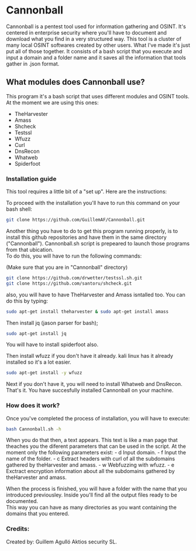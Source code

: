 # Cannonball
Cannonball is a pentest tool used for information gathering and OSINT. It's centered in enterprise security where you'll have to document and download what you find in a very structured way. This tool is a cluster of many local OSINT softwares created by other users. What I've made it's just put all of those together. It consists of a bash script that you execute and input a domain and a folder name and it saves all the information that tools gather in .json format.  

## What modules does Cannonball use?
This program it's a bash script that uses different modules and OSINT tools. At the moment we are using this ones:
* TheHarvester
* Amass
* Shcheck
* Testssl
* Wfuzz
* Curl
* DnsRecon
* Whatweb
* Spiderfoot

### Installation guide
This tool requires a little bit of a "set up". Here are the instructions:  

To proceed with the installation you'll have to run this command on your bash shell:

```bash
git clone https://github.com/GuillemAF/Cannonball.git
```

Another thing you have to do to get this program running properly, is to install this github repositories and have them in the same directory ("Cannonball"). Cannonball.sh script is prepeared to launch those programs from that ubication.  
To do this, you will have to run the following commands:  
  
(Make sure that you are in "Cannonball" directory)  
  

```bash
git clone https://github.com/drwetter/testssl.sh.git
git clone https://github.com/santoru/shcheck.git
```
also, you will have to have TheHarvester and Amass isntalled too. You can do this by typing:

```bash
sudo apt-get install theharvester & sudo apt-get install amass
```
Then install jq (jason parser for bash);
```bash
sudo apt-get install jq
```
You will have to install spiderfoot also.


Then install wfuzz if you don't have it already. kali linux has it already installed so it's a lot easier.
```bash
sudo apt-get install -y wfuzz
```  
Next if you don't have it, you will need to install Whatweb and DnsRecon.
That's it. You have succesfully installed Cannonball on your machine.

### How does it work?
Once you've completed the process of installation, you will have to execute: 
```bash
bash Cannonball.sh -h
```
When you do that then, a text appears. This text is like a man page that theaches you the diferent parameters that can be used in the script.
At the moment only the following parameters exist:
    -   d       Input domain.
    -   f       Input the name of the folder.
    -   c       Extract headers with curl of all the subdomains gathered by theHarvester and amass.
    -   w       Webfuzzing with wfuzz.
    -   e       Exctract encryption information about all the subdomains gathered by theHarvester and amass.

When the process is finished, you will have a folder with the name that you introduced previousley. Inside you'll find all the output files ready to be documented.  
This way you can have as many directories as you want containing the domains that you entered.

### Credits:
Created by: Guillem Agulló
Aktios security SL.


